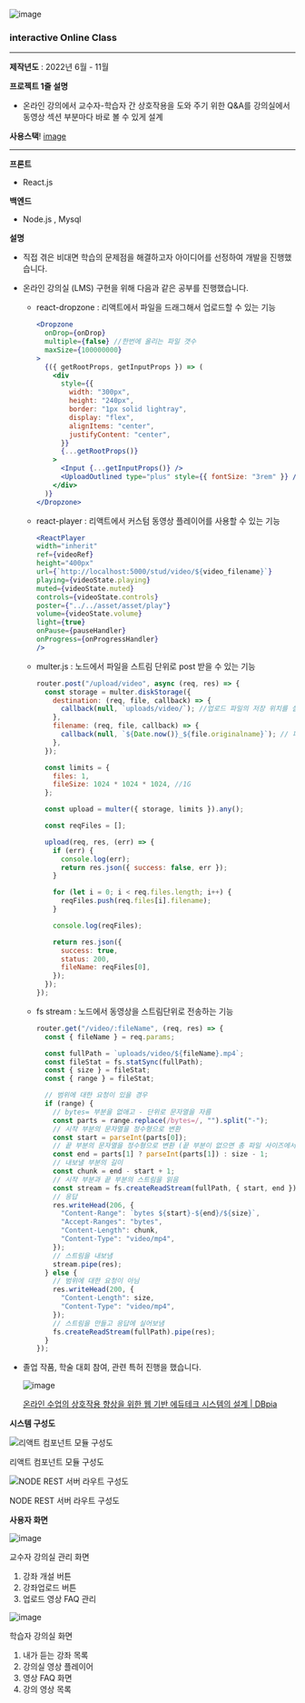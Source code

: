![image](https://user-images.githubusercontent.com/40158148/217747133-53822e72-9252-46e6-8818-d31f0437c86c.png)
### interactive Online Class

---

**제작년도**  : 2022년 6월 - 11월

**프로젝트 1줄 설명**

- 온라인 강의에서 교수자-학습자 간 상호작용을 도와 주기 위한 Q&A를 강의실에서 동영상 섹션 부분마다 바로 볼 수 있게 설계

**사용스택**!
[image](https://user-images.githubusercontent.com/40158148/217747176-afd9dd84-f26f-490d-b880-307a4a70e88d.png)

---

**프론트**

- React.js

**백엔드**

- Node.js , Mysql

**설명**

- 직접 겪은 비대면 학습의 문제점을 해결하고자 아이디어를 선정하여 개발을 진행했습니다.
- 온라인 강의실 (LMS) 구현을 위해 다음과 같은 공부를 진행했습니다.
    - react-dropzone : 리액트에서 파일을 드래그해서 업로드할 수 있는 기능
        
        ```jsx
        <Dropzone
          onDrop={onDrop}
          multiple={false} //한번에 올리는 파일 갯수
          maxSize={100000000}
        >
          {({ getRootProps, getInputProps }) => (
            <div
              style={{
                width: "300px",
                height: "240px",
                border: "1px solid lightray",
                display: "flex",
                alignItems: "center",
                justifyContent: "center",
              }}
              {...getRootProps()}
            >
              <Input {...getInputProps()} />
              <UploadOutlined type="plus" style={{ fontSize: "3rem" }} />
            </div>
          )}
        </Dropzone>
        ```
        
    - react-player : 리액트에서 커스텀 동영상 플레이어를 사용할 수 있는 기능
        
        ```jsx
        <ReactPlayer
        width="inherit"
        ref={videoRef}
        height="400px"
        url={`http://localhost:5000/stud/video/${video_filename}`}
        playing={videoState.playing}
        muted={videoState.muted}
        controls={videoState.controls}
        poster={"../../asset/asset/play"}
        volume={videoState.volume}
        light={true}
        onPause={pauseHandler}
        onProgress={onProgressHandler}
        />
        ```
        
    - multer.js : 노드에서 파일을 스트림 단위로 post 받을 수 있는 기능
        
        ```jsx
        router.post("/upload/video", async (req, res) => {
          const storage = multer.diskStorage({
            destination: (req, file, callback) => {
              callback(null, `uploads/video/`); //업로드 파일의 저장 위치를 설정
            },
            filename: (req, file, callback) => {
              callback(null, `${Date.now()}_${file.originalname}`); // 파일이 저장될 때 이름 설정
            },
          });
        
          const limits = {
            files: 1,
            fileSize: 1024 * 1024 * 1024, //1G
          };
        
          const upload = multer({ storage, limits }).any();
        
          const reqFiles = [];
        
          upload(req, res, (err) => {
            if (err) {
              console.log(err);
              return res.json({ success: false, err });
            }
        
            for (let i = 0; i < req.files.length; i++) {
              reqFiles.push(req.files[i].filename);
            }
        
            console.log(reqFiles);
        
            return res.json({
              success: true,
              status: 200,
              fileName: reqFiles[0],
            });
          });
        });
        ```
        
    - fs stream : 노드에서 동영상을 스트림단위로 전송하는 기능
        
        ```jsx
        router.get("/video/:fileName", (req, res) => {
          const { fileName } = req.params;
        
          const fullPath = `uploads/video/${fileName}.mp4`;
          const fileStat = fs.statSync(fullPath);
          const { size } = fileStat;
          const { range } = fileStat;
        
          // 범위에 대한 요청이 있을 경우
          if (range) {
            // bytes= 부분을 없애고 - 단위로 문자열을 자름
            const parts = range.replace(/bytes=/, "").split("-");
            // 시작 부분의 문자열을 정수형으로 변환
            const start = parseInt(parts[0]);
            // 끝 부분의 문자열을 정수형으로 변환 (끝 부분이 없으면 총 파일 사이즈에서 - 1)
            const end = parts[1] ? parseInt(parts[1]) : size - 1;
            // 내보낼 부분의 길이
            const chunk = end - start + 1;
            // 시작 부분과 끝 부분의 스트림을 읽음
            const stream = fs.createReadStream(fullPath, { start, end });
            // 응답
            res.writeHead(206, {
              "Content-Range": `bytes ${start}-${end}/${size}`,
              "Accept-Ranges": "bytes",
              "Content-Length": chunk,
              "Content-Type": "video/mp4",
            });
            // 스트림을 내보냄
            stream.pipe(res);
          } else {
            // 범위에 대한 요청이 아님
            res.writeHead(200, {
              "Content-Length": size,
              "Content-Type": "video/mp4",
            });
            // 스트림을 만들고 응답에 실어보냄
            fs.createReadStream(fullPath).pipe(res);
          }
        });
        ```
        
    
- 졸업 작품, 학술 대회 참여, 관련 특허 진행을 했습니다.
    
    ![image](https://user-images.githubusercontent.com/40158148/217747231-f184d255-90b8-4044-acae-b576729f714b.png)
    
    [온라인 수업의 상호작용 향상을 위한 웹 기반 에듀테크 시스템의 설계 | DBpia](https://www.dbpia.co.kr/journal/articleDetail?nodeId=NODE11140582)
    

**시스템 구성도**

![리액트 컴포넌트 모듈 구성도](https://user-images.githubusercontent.com/40158148/217747284-368f474d-ef8e-45d0-a4d3-d770c4c1f187.png)

리액트 컴포넌트 모듈 구성도

![NODE REST 서버 라우트 구성도](https://user-images.githubusercontent.com/40158148/217747343-b4e35a86-deff-4330-90d8-fb8747af39f9.png)




NODE REST 서버 라우트 구성도

**사용자 화면**

![image](https://user-images.githubusercontent.com/40158148/217747430-82918e6d-82cc-4068-8c79-5d7e0e250f16.png)


교수자 강의실 관리 화면

1. 강좌 개설 버튼
2. 강좌업로드 버튼
3. 업로드 영상 FAQ 관리

![image](https://user-images.githubusercontent.com/40158148/217747465-9b48f000-dc5b-4a0e-8a3c-be2cbeb9333a.png)

학습자 강의실 화면 

1. 내가 듣는 강좌 목록
2. 강의실 영상 플레이어
3. 영상 FAQ 화면
4. 강의 영상 목록
